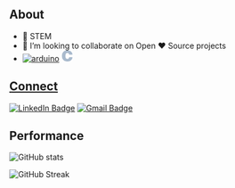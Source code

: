 ## About
- 🚀 STEM
- 🙋 I’m looking to collaborate on Open ❤️ Source projects
- <a href="https://www.arduino.cc/" target="_blank"><img src="https://cdn.worldvectorlogo.com/logos/arduino-1.svg" alt="arduino" width="20" height="20"/></a> <a href="https://www.cprogramming.com/" target="_blank"><img src="https://raw.githubusercontent.com/devicons/devicon/master/icons/c/c-original.svg" alt="c" width="20" height="20"/>

## Connect
[![LinkedIn Badge](https://img.shields.io/badge/-LinkedIn-0077B5?style=flat&logo=Linkedin&logoColor=white&link=https://www.linkedIn.com/in/isabelacristinamendesbarbosa/)](https://www.linkedin.com/in/isabelacristinamendesbarbosa/) [![Gmail Badge](https://img.shields.io/badge/-Gmail-c14438?style=flat&logo=Gmail&logoColor=white&link=mailto:contact.isabelamendes@gmail.com)](mailto:contact.isabelamendes@gmail.com)

## Performance
![GitHub stats](https://github-readme-stats.vercel.app/api?username=itsabela&theme=material-palenight&show_icons=true&count_private=true&hide_border=true&hide_title=true&include_all_commits=true)

![GitHub Streak](http://github-readme-streak-stats.herokuapp.com?user=itsabela&theme=cobalt&hide_border=true)
<!--&background=193549-->

<!--
[![Java Badge](https://img.shields.io/badge/-Java-ED8B00?style=flat&logo=Java&logoColor=white)](https://www.java.com/)
[![Arduino Badge](https://img.shields.io/badge/-Arduino-00979D?style=flat&logo=Arduino&logoColor=white)](https://www.arduino.cc/) 
[![Python Badge](https://img.shields.io/badge/-Python-3776AB?style=flat&logo=Python&logoColor=white)](https://www.python.org/)
[![Arduino Badge](https://img.shields.io/badge/-Arduino-00979D?style=flat&logo=Arduino&logoColor=white)](https://www.arduino.cc/)
[![Top Langs](https://github-readme-stats.vercel.app/api/top-langs/?username=itsabela&layout=compact)](https://github.com/anuraghazra/github-readme-stats)
[![GitHub followers](https://img.shields.io/github/followers/itsabela.svg?style=social&label=Follow&maxAge=2592000)](https://github.com/itsabela?tab=followers) [![LinkedIn Badge]
[![Readme Card](https://github-readme-stats.vercel.app/api/pin/?username=anuraghazra&repo=github-readme-stats)](https://github.com/anuraghazra/github-readme-stats)
<a href="https://www.linkedin.com/in/isabelacristinamendesbarbosa/" target="_blank"><img src="https://img.shields.io/badge/LinkedIn--_.svg?style=social&amp;logo=linkedin&amp"/</a>
- 📧 contact.isabelamendes@gmail.com
- -->
